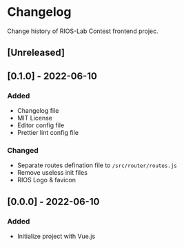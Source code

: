 # Changelog

Change history of RIOS-Lab Contest frontend projec.

## [Unreleased]

## [0.1.0] - 2022-06-10

### Added

- Changelog file
- MIT License
- Editor config file
- Prettier lint config file

### Changed

- Separate routes defination file to `/src/router/routes.js`
- Remove useless init files
- RIOS Logo & favicon

## [0.0.0] - 2022-06-10

### Added

- Initialize project with Vue.js
